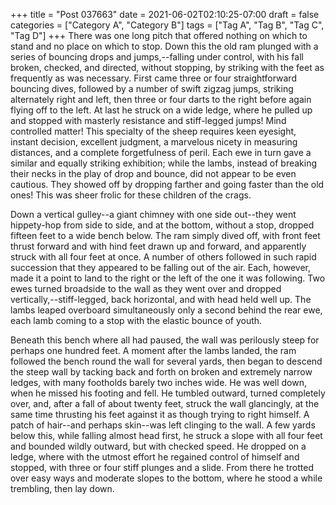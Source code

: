 +++
title = "Post 037663"
date = 2021-06-02T02:10:25-07:00
draft = false
categories = ["Category A", "Category B"]
tags = ["Tag A", "Tag B", "Tag C", "Tag D"]
+++
There was one long pitch that offered nothing on which to stand and no place on which to stop. Down this the old ram plunged with a series of bouncing drops and jumps,--falling under control, with his fall broken, checked, and directed, without stopping, by striking with the feet as frequently as was necessary. First came three or four straightforward bouncing dives, followed by a number of swift zigzag jumps, striking alternately right and left, then three or four darts to the right before again flying off to the left. At last he struck on a wide ledge, where he pulled up and stopped with masterly resistance and stiff-legged jumps! Mind controlled matter! This specialty of the sheep requires keen eyesight, instant decision, excellent judgment, a marvelous nicety in measuring distances, and a complete forgetfulness of peril. Each ewe in turn gave a similar and equally striking exhibition; while the lambs, instead of breaking their necks in the play of drop and bounce, did not appear to be even cautious. They showed off by dropping farther and going faster than the old ones! This was sheer frolic for these children of the crags.

Down a vertical gulley--a giant chimney with one side out--they went hippety-hop from side to side, and at the bottom, without a stop, dropped fifteen feet to a wide bench below. The ram simply dived off, with front feet thrust forward and with hind feet drawn up and forward, and apparently struck with all four feet at once. A number of others followed in such rapid succession that they appeared to be falling out of the air. Each, however, made it a point to land to the right or the left of the one it was following. Two ewes turned broadside to the wall as they went over and dropped vertically,--stiff-legged, back horizontal, and with head held well up. The lambs leaped overboard simultaneously only a second behind the rear ewe, each lamb coming to a stop with the elastic bounce of youth.

Beneath this bench where all had paused, the wall was perilously steep for perhaps one hundred feet. A moment after the lambs landed, the ram followed the bench round the wall for several yards, then began to descend the steep wall by tacking back and forth on broken and extremely narrow ledges, with many footholds barely two inches wide. He was well down, when he missed his footing and fell. He tumbled outward, turned completely over, and, after a fall of about twenty feet, struck the wall glancingly, at the same time thrusting his feet against it as though trying to right himself. A patch of hair--and perhaps skin--was left clinging to the wall. A few yards below this, while falling almost head first, he struck a slope with all four feet and bounded wildly outward, but with checked speed. He dropped on a ledge, where with the utmost effort he regained control of himself and stopped, with three or four stiff plunges and a slide. From there he trotted over easy ways and moderate slopes to the bottom, where he stood a while trembling, then lay down.
